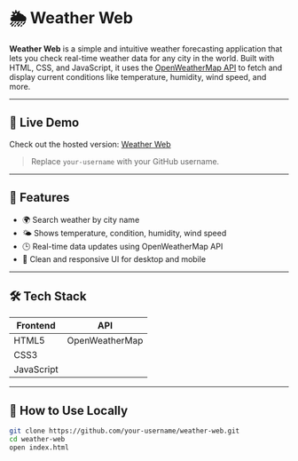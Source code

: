 # 🌦️ Weather Web

**Weather Web** is a simple and intuitive weather forecasting application that lets you check real-time weather data for any city in the world. Built with HTML, CSS, and JavaScript, it uses the [OpenWeatherMap API](https://openweathermap.org/api) to fetch and display current conditions like temperature, humidity, wind speed, and more.

---

## 🔗 Live Demo
Check out the hosted version: [Weather Web](https://your-username.github.io/weather-web)

> Replace `your-username` with your GitHub username.

---

## 📸 Features

- 🌍 Search weather by city name
- 🌤️ Shows temperature, condition, humidity, wind speed
- 🕒 Real-time data updates using OpenWeatherMap API
- 🎨 Clean and responsive UI for desktop and mobile

---

## 🛠️ Tech Stack

| Frontend     | API          |
|--------------|--------------|
| HTML5        | OpenWeatherMap |
| CSS3         |              |
| JavaScript   |              |

---

## 🚀 How to Use Locally

```bash
git clone https://github.com/your-username/weather-web.git
cd weather-web
open index.html
